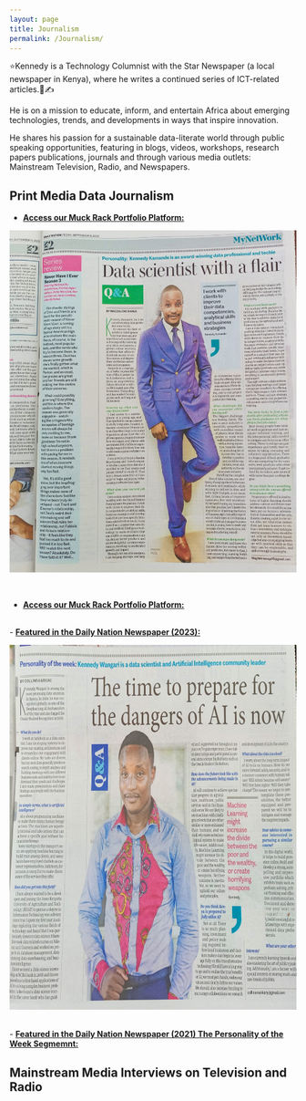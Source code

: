 ```yaml
---
layout: page
title: Journalism
permalink: /Journalism/
---
```


⭐Kennedy is a Technology Columnist with the Star Newspaper (a local newspaper in Kenya), where he writes a continued series of ICT-related articles.📰✍️ 

He is on a mission to educate, inform, and entertain Africa about emerging technologies, trends, and developments in ways that inspire innovation.

He shares his passion for a sustainable data-literate world through public speaking opportunities, featuring in blogs, videos, workshops, research papers publications, journals and through various media outlets: Mainstream Television, Radio, and Newspapers.

## Print Media Data Journalism

-   [**Access our Muck Rack Portfolio Platform:**](https://muckrack.com/kennedykwangari)
  

  <p align="center">
  <img width="750" height="600" src="https://raw.githubusercontent.com/kennedykwangari/kennedykwangari.github.io/master/images/kwangari2022.jpg">
</p>

<br/>

-   [**Access our Muck Rack Portfolio Platform:**](https://muckrack.com/kennedykwangari)


<br> -    [**Featured in the Daily Nation Newspaper (2023):**](https://nation.africa/resource/blob/4209762/73a0a7d1417e0fc14a5e953c14e409b6/weekly-review-34-data.pdf)

  <p align="center">
  <img width="750" height="640" src="https://raw.githubusercontent.com/kennedykwangari/kennedykwangari.github.io/master/images/kwangari2021.jpg">
</p>

<br> -   [**Featured in the Daily Nation Newspaper (2021) The Personality of the Week Segmemnt:**](https://nation.africa/kenya/life-and-style/mynetwork/the-time-to-prepare-for-the-dangers-of-ai-is-now--3264594?fbclid=IwAR1gqlDOwUQad2gQbkVZS7rI9xYkiCcZO6z38eLswj_nvqGXrvQTy0lOz50)


## Mainstream Media Interviews on Television and Radio

<br/>




